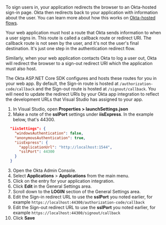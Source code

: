 To sign users in, your application redirects the browser to an Okta-hosted sign-in page. Okta then redirects back to your application with information about the user. You can learn more about how this works on [Okta-hosted flows](https://developer.okta.com/docs/concepts/okta-hosted-flows/).

Your web application must host a route that Okta sends information to when a user signs in. This route is called a callback route or redirect URI. The callback route is not seen by the user, and it's not the user's final destination. It's just one step in the authentication redirect flow.

Similarly, when your web application contacts Okta to log a user out, Okta will redirect the browser to a sign-out redirect URI which the application must also host.

The Okta ASP.NET Core SDK configures and hosts these routes for you in your web app. By default, the Sign-in route is hosted at `/authorization-code/callback` and the Sign-out route is hosted at `/signout/callback`. You will need to update the redirect URIs by your Okta app integration to reflect the development URLs that Visual Studio has assigned to your app.

1. In Visual Studio, open **Properties > launchSettings.json**
2. Make a note of the **sslPort** settings under **iisExpress**. In the example below, that's 44300.

```json
  "iisSettings": {
    "windowsAuthentication": false,
    "anonymousAuthentication": true,
    "iisExpress": {
      "applicationUrl": "http://localhost:1544",
      "sslPort": 44300
    }
  }
```

3. Open the Okta Admin Console. 
4. Select **Applications** > **Applications** from the main menu.
5. Click on the entry for your application integration.
6. Click **Edit** in the General Settings area.
7. Scroll down to the **LOGIN** section of the General Settings area.
8. Edit the Sign-in redirect URL to use the **sslPort** you noted earlier, for example `https://localhost:44300/authorization-code/callback`
9. Edit the Sign-out redirect URL to use the **sslPort** you noted earlier, for example `https://localhost:44300/signout/callback`
10. Click **Save**